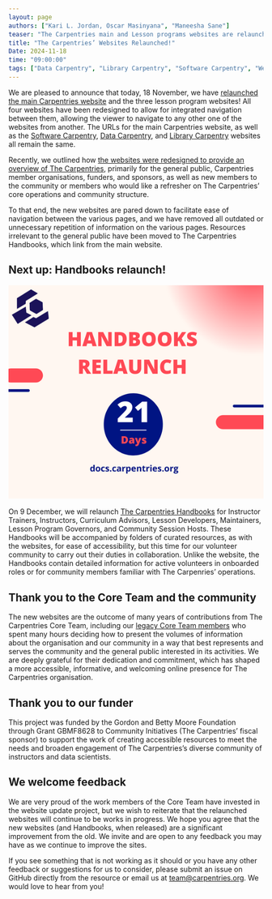 ```yaml
---
layout: page
authors: ["Kari L. Jordan, Oscar Masinyana", "Maneesha Sane"]
teaser: "The Carpentries main and Lesson programs websites are relaunched today!"
title: "The Carpentries’ Websites Relaunched!"
Date: 2024-11-18
time: "09:00:00"
tags: ["Data Carpentry", "Library Carpentry", "Software Carpentry", "Website"]
---
```


We are pleased to announce that today, 18 November, we have [relaunched the main Carpentries website](https://carpentries.org/) and the three lesson program websites! All four websites have been redesigned to allow for integrated navigation between them, allowing the viewer to navigate to any other one of the websites from another. The URLs for the main Carpentries website, as well as the [Software Carpentry](https://software-carpentry.org/), [Data Carpentry](https://datacarpentry.org/), and [Library Carpentry](https://librarycarpentry.org/) websites all remain the same. 

Recently, we outlined how [the websites were redesigned to provide an overview of The Carpentries](https://carpentries.org/blog/2024/10/upcoming-website-and-handbooks-launch/), primarily for the general public, Carpentries member organisations, funders, and sponsors, as well as new members to the community or members who would like a refresher on The Carpentries’ core operations and community structure.   

To that end, the new websites are pared down to facilitate ease of navigation between the various pages, and we have removed all outdated or unnecessary repetition of information on the various pages. Resources irrelevant to the general public have been moved to The Carpentries Handbooks, which link from the main website.     

## Next up: Handbooks relaunch!

![Handbooks relauch countdown](Handbooks21days.png)

On 9 December, we will relaunch [The Carpentries Handbooks](https://docs.carpentries.org/) for Instructor Trainers, Instructors, Curriculum Advisors, Lesson Developers, Maintainers, Lesson Program Governors, and Community Session Hosts. These Handbooks will be accompanied by folders of curated resources, as with the websites, for ease of accessibility, but this time for our volunteer community to carry out their duties in collaboration. Unlike the website, the Handbooks contain detailed information for active volunteers in onboarded roles or for community members familiar with  The Carpenries’ operations. 

## Thank you to the Core Team and the community 
The new websites are the outcome of many years of contributions from The Carpentries Core Team, including our [legacy Core Team members](https://carpentries.org/blog/2024/01/with-gratitude-to-our-legacy-core-team-members/) who spent many hours deciding how to present the volumes of information about the organisation and our community in a way that best represents and serves the community and the general public interested in its activities. We are deeply grateful for their dedication and commitment, which has shaped a more accessible, informative, and welcoming online presence for The Carpentries organisation.
 
## Thank you to our funder
This project was funded by the Gordon and Betty Moore Foundation through Grant GBMF8628 to Community Initiatives (The Carpentries’ fiscal sponsor) to support the work of creating accessible resources to meet the needs and broaden engagement of The Carpentries’s diverse community of instructors and data scientists. 

## We welcome feedback
We are very proud of the work members of the Core Team have invested in the website update project,  but we wish to reiterate that the relaunched websites will continue to be works in progress. We hope you agree that the new websites (and Handbooks, when released) are a significant improvement from the old. We invite and are open to any feedback you may have as we continue to improve the sites. 

If you see something that is not working as it should or you have any other feedback or suggestions for us to consider, please submit an issue on GitHub directly from the resource or email us at [team@carpentries.org](mailto:team@carpentries.org). We would love to hear from you! 